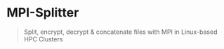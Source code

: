 # MPI-Splitter

> Split, encrypt, decrypt & concatenate
> files with MPI in Linux-based HPC Clusters

